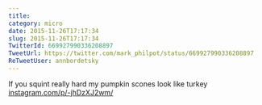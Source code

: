 ```yaml
---
title: 
category: micro
date: 2015-11-26T17:17:34
slug: 2015-11-26T17:17:34
TwitterId: 669927990336208897
TweetUrl: https://twitter.com/mark_philpot/status/669927990336208897
ReTweetUser: annbordetsky
---
```


<i class="fa fa-retweet" aria-hidden="true"></i> If you squint really hard my pumpkin scones look like turkey [instagram.com/p/-jhDzXJ2wm/](https://instagram.com/p/-jhDzXJ2wm/)